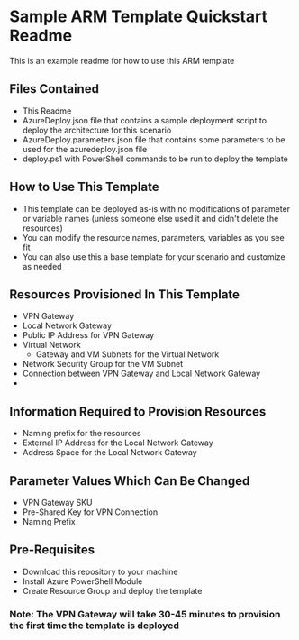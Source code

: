 # **Sample ARM Template Quickstart Readme**

This is an example readme for how to use this ARM template

## **Files Contained**

* This Readme
* AzureDeploy.json file that contains a sample deployment script to deploy the architecture for this scenario
* AzureDeploy.parameters.json file that contains some parameters to be used for the azuredeploy.json file
* deploy.ps1 with PowerShell commands to be run to deploy the template

## **How to Use This Template**

* This template can be deployed as-is with no modifications of parameter or variable names (unless someone else used it and didn't delete the resources)
* You can modify the resource names, parameters, variables as you see fit
* You can also use this a base template for your scenario and customize as needed

## Resources Provisioned In This Template

* VPN Gateway
* Local Network Gateway
* Public IP Address for VPN Gateway
* Virtual Network
  * Gateway and VM Subnets for the Virtual Network
* Network Security Group for the VM Subnet
* Connection between VPN Gateway and Local Network Gateway
* 

## Information Required to Provision Resources

* Naming prefix for the resources
* External IP Address for the Local Network Gateway
* Address Space for the Local Network Gateway

## Parameter Values Which Can Be Changed

* VPN Gateway SKU
* Pre-Shared Key for VPN Connection
* Naming Prefix

## **Pre-Requisites**

* Download this repository to your machine
* Install Azure PowerShell Module
* Create Resource Group and deploy the template

### **Note:  The VPN Gateway will take 30-45 minutes to provision the first time the template is deployed**